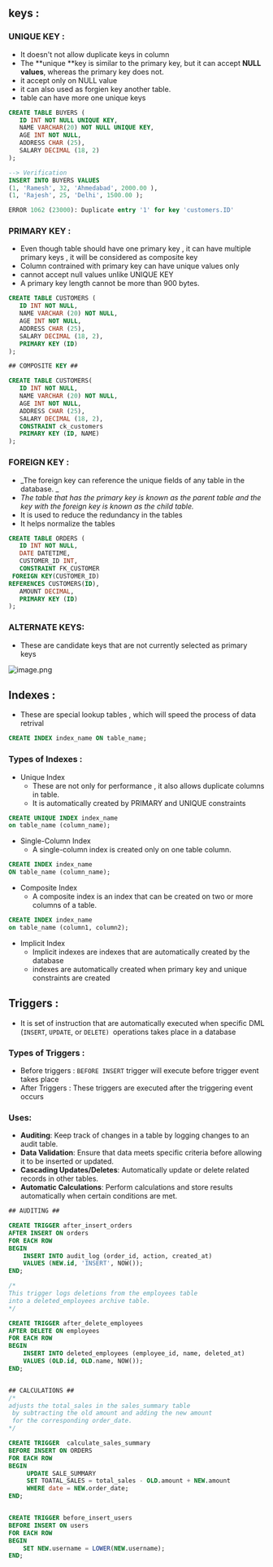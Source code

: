 ## keys :


### UNIQUE KEY :
- It doesn't not allow duplicate keys in column
- The **unique **key is similar to the primary key, but it can accept **NULL values**, whereas the primary key does not.
- it accept only on NULL value
- it can also used as forgien key another table.
- table  can have more one unique keys


```sql
CREATE TABLE BUYERS (
   ID INT NOT NULL UNIQUE KEY,
   NAME VARCHAR(20) NOT NULL UNIQUE KEY,
   AGE INT NOT NULL,
   ADDRESS CHAR (25),
   SALARY DECIMAL (18, 2)
);

--> Verification
INSERT INTO BUYERS VALUES 
(1, 'Ramesh', 32, 'Ahmedabad', 2000.00 ),
(1, 'Rajesh', 25, 'Delhi', 1500.00 );

ERROR 1062 (23000): Duplicate entry '1' for key 'customers.ID'
```


### PRIMARY KEY : 
- Even though table should have one primary key , it can have multiple primary keys , it will be considered as composite key
- Column contrained with primary key can have unique values only
- cannot accept null values unlike UNIQUE KEY
- A primary key length cannot be more than 900 bytes.


```sql
CREATE TABLE CUSTOMERS (
   ID INT NOT NULL,
   NAME VARCHAR (20) NOT NULL,
   AGE INT NOT NULL,
   ADDRESS CHAR (25),
   SALARY DECIMAL (18, 2),       
   PRIMARY KEY (ID)
);

## COMPOSITE KEY ##

CREATE TABLE CUSTOMERS(
   ID INT NOT NULL,
   NAME VARCHAR (20) NOT NULL,
   AGE INT NOT NULL,
   ADDRESS CHAR (25),
   SALARY DECIMAL (18, 2),       
   CONSTRAINT ck_customers 
   PRIMARY KEY (ID, NAME)
);
```




### FOREIGN KEY : 
- _The foreign key can reference the unique fields of any table in the database. _
- _The table that has the primary key is known as the parent table and the key with the foreign key is known as the child table._
- It is used to reduce the redundancy in the tables
- It helps normalize the tables
```sql
CREATE TABLE ORDERS (
   ID INT NOT NULL,
   DATE DATETIME, 
   CUSTOMER_ID INT,
   CONSTRAINT FK_CUSTOMER 
 FOREIGN KEY(CUSTOMER_ID) 
REFERENCES CUSTOMERS(ID),
   AMOUNT DECIMAL,
   PRIMARY KEY (ID)
);
```




### ALTERNATE KEYS:
- These are candidate keys that are not currently selected as primary keys

![image.png](https://eraser.imgix.net/workspaces/RHvayis7uYQNdrSqkxAk/2TpPe0m2nPZODyVZctbl8Rh7kLL2/9ECXQyaKT9pu0sWt2HzTV.png?ixlib=js-3.7.0 "image.png")



## Indexes :
- These are special lookup tables , which will speed the process of data retrival


```sql
CREATE INDEX index_name ON table_name;
```
### Types of Indexes :
- Unique Index
    - These are not only for performance  , it also allows duplicate columns in table.
    - It is automatically created by PRIMARY and UNIQUE constraints
```sql
CREATE UNIQUE INDEX index_name
on table_name (column_name);
```
- Single-Column Index
    - A single-column index is created only on one table column.
```sql
CREATE INDEX index_name
ON table_name (column_name);
```
- Composite Index
    - A composite index is an index that can be created on two or more columns of a table.
```sql
CREATE INDEX index_name
on table_name (column1, column2);
```
- Implicit Index
    - Implicit indexes are indexes that are automatically created by the database
    - indexes are automatically created when primary key and unique constraints are created 




## Triggers :
- It is set of instruction that are automatically executed when specific DML (`INSERT`, `UPDATE`, or `DELETE) `operations takes place in a database


### Types of Triggers : 
- Before triggers  : `BEFORE INSERT` trigger will execute before  trigger event takes place 
- After Triggers : These triggers are executed after the triggering event occurs


### Uses:
- **Auditing**: Keep track of changes in a table by logging changes to an audit table.
- **Data Validation**: Ensure that data meets specific criteria before allowing it to be inserted or updated.
- **Cascading Updates/Deletes**: Automatically update or delete related records in other tables.
- **Automatic Calculations**: Perform calculations and store results automatically when certain conditions are met.


```sql
## AUDITING ##

CREATE TRIGGER after_insert_orders
AFTER INSERT ON orders
FOR EACH ROW
BEGIN
    INSERT INTO audit_log (order_id, action, created_at)
    VALUES (NEW.id, 'INSERT', NOW());
END;

/*
This trigger logs deletions from the employees table 
into a deleted_employees archive table.
*/

CREATE TRIGGER after_delete_employees
AFTER DELETE ON employees
FOR EACH ROW
BEGIN
    INSERT INTO deleted_employees (employee_id, name, deleted_at)
    VALUES (OLD.id, OLD.name, NOW());
END;


## CALCULATIONS ##
/*
adjusts the total_sales in the sales_summary table
 by subtracting the old amount and adding the new amount 
 for the corresponding order_date.
*/

CREATE TRIGGER  calculate_sales_summary
BEFORE INSERT ON ORDERS
FOR EACH ROW
BEGIN
     UPDATE SALE_SUMMARY
     SET TOATAL_SALES = total_sales - OLD.amount + NEW.amount
     WHERE date = NEW.order_date;
END;


CREATE TRIGGER before_insert_users
BEFORE INSERT ON users
FOR EACH ROW
BEGIN
    SET NEW.username = LOWER(NEW.username);
END;

```


